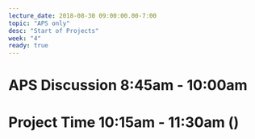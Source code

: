 ```yaml
---
lecture_date: 2018-08-30 09:00:00.00-7:00
topic: "APS only"
desc: "Start of Projects"
week: "4"
ready: true
---
```



# APS Discussion 8:45am - 10:00am






# Project Time 10:15am - 11:30am ()


